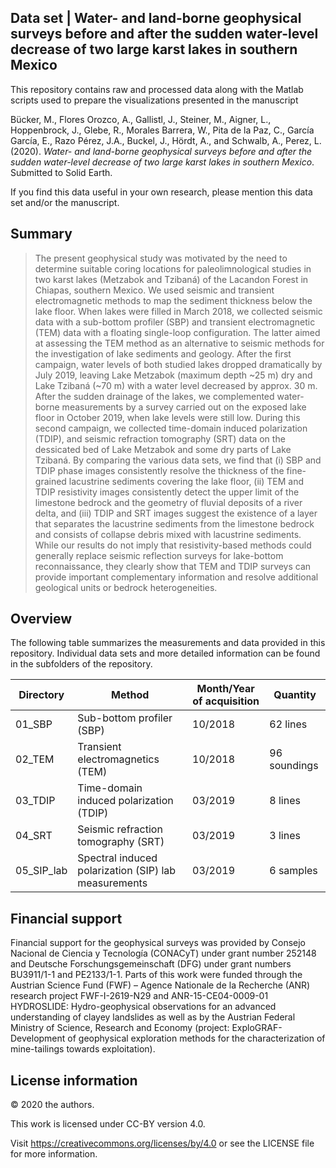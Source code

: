## Data set | Water- and land-borne geophysical surveys  before and after the sudden water-level decrease of two large karst lakes in southern Mexico



This repository contains raw and processed data along with the Matlab scripts used to prepare the visualizations presented in the manuscript

Bücker, M., Flores Orozco, A., Gallistl, J., Steiner, M., Aigner, L., Hoppenbrock, J., Glebe, R., Morales Barrera, W., Pita de la Paz, C., García García, E., Razo Pérez, J.A., Buckel, J., Hördt, A., and Schwalb, A., Perez, L. (2020). *Water- and land-borne geophysical surveys  before and after the sudden water-level decrease of two large karst lakes in southern Mexico*. Submitted to Solid Earth.

If you find this data useful in your own research, please mention this data set and/or the manuscript.

## Summary

> The present geophysical study was motivated by the need to determine suitable coring locations for paleolimnological studies in two karst lakes (Metzabok and Tzibaná) of the Lacandon Forest in Chiapas, southern Mexico. We used seismic and transient electromagnetic methods to map the sediment thickness below the lake floor. When lakes were filled in March 2018, we collected seismic data with a sub-bottom profiler (SBP) and transient electromagnetic (TEM) data with a floating single-loop configuration. The latter aimed at assessing the TEM method as an alternative to seismic methods for the investigation of lake sediments and geology. After the first campaign, water levels of both studied lakes dropped dramatically by July 2019, leaving Lake Metzabok (maximum depth ~25 m) dry and Lake Tzibaná (~70 m) with a water level decreased by approx. 30 m. After the sudden drainage of the lakes, we complemented water-borne measurements by a survey carried out on the exposed lake floor in October 2019, when lake levels were still low. During this second campaign, we collected time-domain induced polarization (TDIP), and seismic refraction tomography (SRT) data on the dessicated bed of Lake Metzabok and some dry parts of Lake Tzibaná. By comparing the various data sets, we find that (i) SBP and TDIP phase images consistently resolve the thickness of the fine-grained lacustrine sediments covering the lake floor, (ii) TEM and TDIP resistivity images consistently detect the upper limit of the limestone bedrock and the geometry of fluvial deposits of a river delta, and (iii) TDIP and SRT images suggest the existence of a layer that separates the lacustrine sediments from the limestone bedrock and consists of collapse debris mixed with lacustrine sediments. While our results do not imply that resistivity-based methods could generally replace seismic reflection surveys for lake-bottom reconnaissance, they clearly show that TEM and TDIP surveys can provide important complementary information and resolve additional geological units or bedrock heterogeneities.

## Overview

The following table summarizes the measurements and data provided in this repository. Individual data sets and more detailed information can be found in the subfolders of the repository.

| Directory | Method | Month/Year of acquisition | Quantity |
| --- | --- | --- | --- |
| 01_SBP | Sub-bottom profiler (SBP) | 10/2018  | 62 lines |
| 02_TEM | Transient electromagnetics (TEM) | 10/2018  | 96 soundings |
| 03_TDIP | Time-domain induced polarization (TDIP) | 03/2019 | 8 lines |
| 04_SRT | Seismic refraction tomography (SRT) | 03/2019 |  3 lines |
| 05_SIP_lab | Spectral induced polarization (SIP) lab measurements | 03/2019  | 6 samples |

## Financial support
Financial support for the geophysical surveys was provided by Consejo Nacional de Ciencia y Tecnología (CONACyT) under grant number 252148 and Deutsche Forschungsgemeinschaft (DFG) under grant numbers BU3911/1-1 and PE2133/1-1. Parts of this work were funded through the Austrian Science Fund (FWF) – Agence Nationale de la Recherche (ANR) research project FWF-I-2619-N29 and ANR-15-CE04-0009-01 HYDROSLIDE: Hydro-geophysical observations for an advanced understanding of clayey landslides as well as by the Austrian Federal Ministry of Science, Research and Economy (project: ExploGRAF- Development of geophysical exploration methods for the characterization of mine-tailings towards exploitation).

## License information
© 2020 the authors.

This work is licensed under CC-BY version 4.0.

Visit https://creativecommons.org/licenses/by/4.0 or see the LICENSE file for more information.

